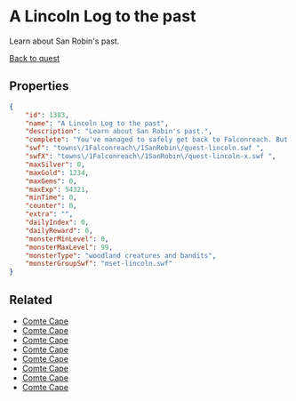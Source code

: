# A Lincoln Log to the past

Learn about San Robin's past.

[Back to quest](../quests.md)

## Properties

```json
{
    "id": 1383,
    "name": "A Lincoln Log to the past",
    "description": "Learn about San Robin's past.",
    "complete": "You've managed to safely get back to Falconreach. But San Robin's story still echoes...",
    "swf": "towns\/1Falconreach\/1SanRobin\/quest-lincoln.swf ",
    "swfX": "towns\/1Falconreach\/1SanRobin\/quest-lincoln-x.swf ",
    "maxSilver": 0,
    "maxGold": 1234,
    "maxGems": 0,
    "maxExp": 54321,
    "minTime": 0,
    "counter": 0,
    "extra": "",
    "dailyIndex": 0,
    "dailyReward": 0,
    "monsterMinLevel": 0,
    "monsterMaxLevel": 99,
    "monsterType": "woodland creatures and bandits",
    "monsterGroupSwf": "mset-lincoln.swf"
}
```

## Related

- [Comte Cape](../items/16341-comte-cape.md)
- [Comte Cape](../items/16342-comte-cape.md)
- [Comte Cape](../items/16343-comte-cape.md)
- [Comte Cape](../items/16344-comte-cape.md)
- [Comte Cape](../items/16345-comte-cape.md)
- [Comte Cape](../items/16346-comte-cape.md)
- [Comte Cape](../items/16347-comte-cape.md)
- [Comte Cape](../items/16348-comte-cape.md)

